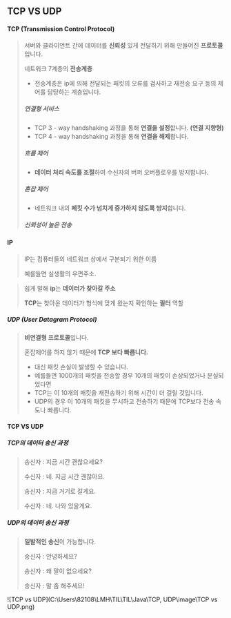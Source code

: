 ## TCP VS UDP

#### TCP (Transmission Control Protocol)

> 서버와 클라이언트 간에 데이터를 **신뢰성** 있게 전달하기 위해 만들어진 **프로토콜**입니다.
>
> 네트워크 7계층의 **전송계층**
>
> * 전송계층은 ip에 의해 전달되는 패킷의 오류를 검사하고 재전송 요구 등의 제어를 담당하는 계층입니다.
>
> ##### 연결형 서비스
>
> * TCP 3 - way handshaking  과정을 통해 **연결을 설정**합니다. **(연결 지향형)**
> * TCP 4 - way handshaking 과정을 통해 **연결을 해제**합니다.
>
> ##### 흐름 제어
>
> - **데이터 처리 속도를 조절**하여 수신자의 버퍼 오버플로우를 방지합니다.
>
> ##### 혼잡 제어
>
> * 네트워크 내의 **페킷 수가 넘치게 증가하지 않도록 방지**합니다.
>
> ##### 신뢰성이 높은 전송

#### IP

> IP는 컴퓨터들의 네트워크 상에서 구분되기 위한 이름
>
> 예를들면 실생활의 우편주소.

> 쉽게 말해   **ip**는 **데이터가 찾아갈 주소**
>
> **TCP**는 찾아온 데이터가 형식에 맞게 왔는지 확인하는 **필터** 역할



##### UDP (User Datagram Protocol)

> **비연결형 프로토콜**입니다.
>
> 혼잡제어를 하지 않기 때문에 **TCP 보다 빠릅니다.**
>
> * 대신 패킷 손실이 발생할 수 있습니다.
> * 예를들면 1000개의 패킷을 전송할 경우 10개의 패킷이 손상되었거나 분실되었다면
> * TCP는 이 10개의 패킷을 재전송하기 위해 시간이 더 걸릴 것입니다.
> * UDP의 경우 이 10개의 패킷을 무시하고 전송하기 때문에 TCP보다 전송 속도나 빠릅니다.



#### TCP VS UDP

##### TCP의 데이터 송신 과정

> 송신자 : 지금 시간 괜찮으세요?
>
> 수신자 : 네. 지금 시간 괜찮아요.
>
> 송신자 : 지금 거기로 갈게요.
>
> 수신자 : 네. 나와 있을게요.

##### UDP의 데이터 송신 과정

> **일발적인 송신**이 가능합니다.
>
> 송신자 : 안녕하세요?
>
> 송신자 : 왜 말이 없으세요?
>
> 송신자 : 말 좀 해주세요!



![TCP vs UDP](C:\Users\82108\LMH\TIL\TIL\Java\TCP, UDP\image\TCP vs UDP.png)

